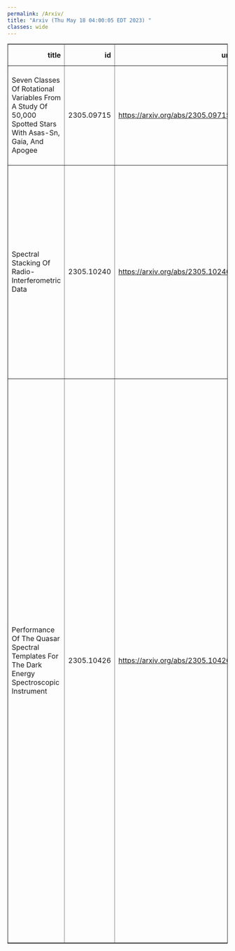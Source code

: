 ```yaml
---
permalink: /Arxiv/
title: "Arxiv (Thu May 18 04:00:05 EDT 2023) "
classes: wide
---
```

<table border="1" class="dataframe">
  <thead>
    <tr style="text-align: right;">
      <th>title</th>
      <th>id</th>
      <th>url</th>
      <th>authors</th>
      <th>Local Authors</th>
    </tr>
  </thead>
  <tbody>
    <tr>
      <td>Seven Classes Of Rotational Variables From A Study Of 50,000 Spotted   Stars With Asas-Sn, Gaia, And Apogee</td>
      <td>2305.09715</td>
      <td><a href="https://arxiv.org/abs/2305.09715" target="_blank">https://arxiv.org/abs/2305.09715</a></td>
      <td>Anya Phillips, C. S. Kochanek, Tharindu Jayasinghe, Lyra Cao, Collin T. Christy, D. M. Rowan, Marc Pinsonneault</td>
      <td>Christopher Kochanek, Dominick Rowan, Lyra Cao, Marc Pinsonneault</td>
    </tr>
    <tr>
      <td>Spectral Stacking Of Radio-Interferometric Data</td>
      <td>2305.10240</td>
      <td><a href="https://arxiv.org/abs/2305.10240" target="_blank">https://arxiv.org/abs/2305.10240</a></td>
      <td>Lukas Neumann, Jakob S. Den Brok, Frank Bigiel, Adam Leroy, Antonio Usero, Ashley T. Barnes, Ivana Bešlić, Cosima Eibensteiner, Malena Held, María J. Jiménez-Donaire, Jérôme Pety, Erik W. Rosolowsky, Eva Schinnerer, Thomas G. Williams</td>
      <td>Adam Leroy</td>
    </tr>
    <tr>
      <td>Performance Of The Quasar Spectral Templates For The Dark Energy   Spectroscopic Instrument</td>
      <td>2305.10426</td>
      <td><a href="https://arxiv.org/abs/2305.10426" target="_blank">https://arxiv.org/abs/2305.10426</a></td>
      <td>Allyson Brodzeller, Kyle Dawson, Stephen Bailey, Jiaxi Yu, A. J. Ross, A. Bault, S. Filbert, J. Aguilar, S. Ahlen, David M. Alexander, E. Armengaud, A. Berti, D. Brooks, E. Chaussidon, A. De La Macorra, P. Doel, K. Fanning, V. A. Fawcett, A. Font-Ribera, S. Gontcho A Gontcho, J. Guy, K. Honscheid, S. Juneau, R. Kehoe, T. Kisner, Anthony Kremin, Ting-Wen Lan, M. Landriau, Michael E. Levi, C. Magneville, Paul Martini, Aaron M. Meisner, R. Miquel, J. Moustakas, N. Palanque-Delabrouille, W. J. Percival, F. Prada, C. Ravoux, C. Saulder, M. Siudek, Gregory Tarlé, B. A. Weaver, S. Youles, Zheng Zheng, Rongpu Zhou, Zhimin Zhou</td>
      <td>Ashley Ross, Kevin Fanning, Klaus Honscheid, Paul Martini, Simon Filbert</td>
    </tr>
  </tbody>
</table>